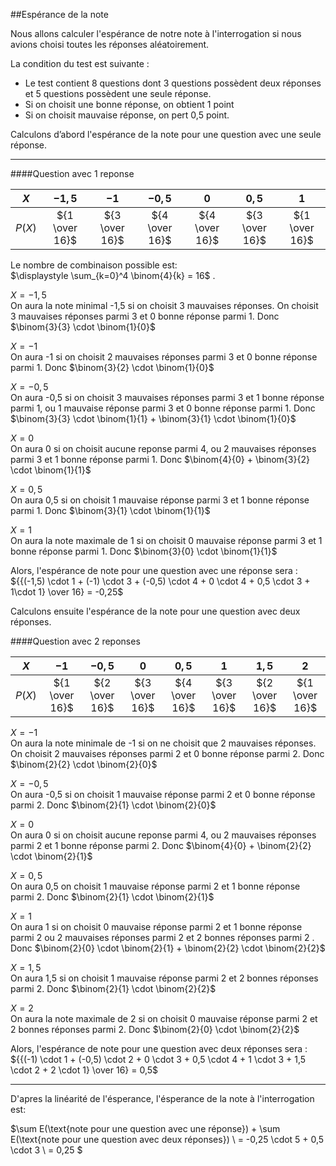 ##Espérance de la note

Nous allons calculer l'espérance de notre note à l'interrogation si nous avions choisi toutes les réponses aléatoirement.

La condition du test est suivante :
- Le test contient 8 questions dont 3 questions possèdent deux réponses et 5 questions possèdent une seule réponse.
- Si on choisit une bonne réponse, on obtient 1 point
- Si on choisit mauvaise réponse, on pert 0,5 point.


Calculons d’abord l'espérance de la note pour une question avec une seule réponse.

-----------------------------------

####Question avec 1 reponse

|$X$|$-1,5$|$-1$|$-0,5$|$0$|$0,5$|$1$|
|:---:|:---:|:---:|:---:|:---:|:---:|:---:|
|$P(X)$|${1 \over 16}$|${3 \over 16}$|${4 \over 16}$|${4 \over 16}$|${3 \over 16}$|${1 \over 16}$|

Le nombre de combinaison possible est:  
$\displaystyle \sum_{k=0}^4 \binom{4}{k} = 16$ .

$X=-1,5$  
On aura la note minimal -1,5 si on choisit 3 mauvaises réponses. On choisit 3 mauvaises réponses parmi 3 et 0 bonne réponse parmi 1. Donc $\binom{3}{3} \cdot \binom{1}{0}$

$X=-1$  
On aura -1 si on choisit 2 mauvaises réponses parmi 3 et 0 bonne réponse parmi 1. Donc $\binom{3}{2} \cdot \binom{1}{0}$

$X=-0,5$  
On aura -0,5 si on choisit 3 mauvaises réponses parmi 3 et 1 bonne réponse parmi 1, ou 1 mauvaise réponse parmi 3 et 0 bonne réponse parmi 1. Donc $\binom{3}{3} \cdot \binom{1}{1} + \binom{3}{1} \cdot \binom{1}{0}$

$X=0$  
On aura 0 si on choisit aucune reponse parmi 4, ou 2 mauvaises réponses parmi 3 et 1 bonne réponse parmi 1. Donc $\binom{4}{0} + \binom{3}{2} \cdot \binom{1}{1}$

$X=0,5$  
On aura 0,5 si on choisit 1 mauvaise réponse parmi 3 et 1 bonne réponse parmi 1. Donc $\binom{3}{1} \cdot \binom{1}{1}$

$X=1$  
On aura la note maximale de 1 si on choisit 0 mauvaise réponse parmi 3 et 1 bonne réponse parmi 1. Donc $\binom{3}{0} \cdot \binom{1}{1}$

Alors, l'espérance de note pour une question avec une réponse sera :  
${{(-1,5) \cdot 1 + (-1) \cdot 3 + (-0,5) \cdot 4 + 0 \cdot 4 + 0,5 \cdot 3 + 1\cdot 1} \over 16} = -0,25$ 

  
   
   
Calculons ensuite l'espérance de la note pour une question avec deux réponses.

####Question avec 2 reponses

|$X$|$-1$|$-0,5$|$0$|$0,5$|$1$|$1,5$|$2$|
|:---:|:---:|:---:|:---:|:---:|:---:|:---:|:---:|
|$P(X)$|${1 \over 16}$|${2 \over 16}$|${3 \over 16}$|${4 \over 16}$|${3 \over 16}$|${2 \over 16}$|${1 \over 16}$|

$X=-1$  
On aura la note minimale de -1 si on ne choisit que 2 mauvaises réponses. On choisit 2 mauvaises réponses parmi 2 et 0 bonne réponse parmi 2. Donc $\binom{2}{2} \cdot \binom{2}{0}$

$X=-0,5$  
On aura -0,5 si on choisit 1 mauvaise réponse parmi 2 et 0 bonne réponse parmi 2. Donc $\binom{2}{1} \cdot \binom{2}{0}$

$X=0$  
On aura 0 si on choisit aucune reponse parmi 4, ou 2 mauvaises réponses parmi 2 et 1 bonne réponse parmi 2. Donc $\binom{4}{0} + \binom{2}{2} \cdot \binom{2}{1}$

$X=0,5$  
On aura 0,5 on choisit 1 mauvaise réponse parmi 2 et 1 bonne réponse parmi 2. Donc $\binom{2}{1} \cdot \binom{2}{1}$

$X=1$  
On aura 1 si on choisit 0 mauvaise réponse parmi 2 et 1 bonne réponse parmi 2 ou 2 mauvaises réponses parmi 2 et 2 bonnes réponses parmi 2 . Donc $\binom{2}{0} \cdot \binom{2}{1} + \binom{2}{2} \cdot \binom{2}{2}$

$X=1,5$  
On aura 1,5 si on choisit 1 mauvaise réponse parmi 2 et 2 bonnes réponses parmi 2. Donc $\binom{2}{1} \cdot \binom{2}{2}$

$X=2$  
On aura la note maximale de 2 si on choisit 0 mauvaise réponse parmi 2 et 2 bonnes réponses parmi 2. Donc $\binom{2}{0} \cdot \binom{2}{2}$

Alors, l'espérance de note pour une question avec deux réponses sera :  
${{(-1) \cdot 1 + (-0,5) \cdot 2 + 0 \cdot 3 + 0,5 \cdot 4 + 1 \cdot 3 + 1,5 \cdot 2 + 2 \cdot 1} \over 16} = 0,5$ 

-----------------

D'apres la linéarité de l'ésperance, l'ésperance de la note à l'interrogation est:  

$\sum E(\text{note pour une question avec une réponse}) + \sum E(\text{note pour une question avec deux réponses}) \\
= -0,25 \cdot 5 + 0,5 \cdot 3 \\
= 0,25 $
